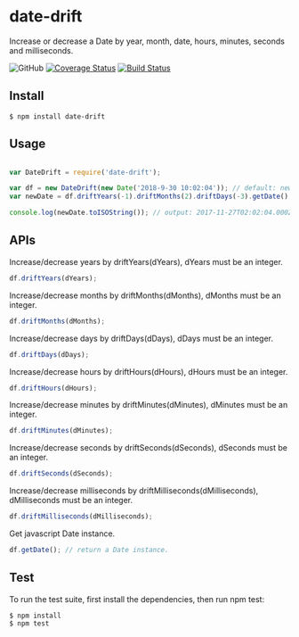 # date-drift

Increase or decrease a Date by year, month, date, hours, minutes, seconds and milliseconds.

![GitHub](https://img.shields.io/github/license/mashape/apistatus.svg)
[![Coverage Status](https://coveralls.io/repos/github/yangfan44777/date-drift/badge.svg?branch=master)](https://coveralls.io/github/yangfan44777/date-drift?branch=master)
[![Build Status](https://www.travis-ci.org/yangfan44777/date-drift.svg?branch=master)](https://www.travis-ci.org/yangfan44777/date-drift)

## Install

    $ npm install date-drift

## Usage

```javascript

var DateDrift = require('date-drift');

var df = new DateDrift(new Date('2018-9-30 10:02:04')); // default: new Date();
var newDate = df.driftYears(-1).driftMonths(2).driftDays(-3).getDate();

console.log(newDate.toISOString()); // output: 2017-11-27T02:02:04.000Z
```

## APIs

Increase/decrease years by driftYears(dYears), dYears must be an integer.

```javascript
df.driftYears(dYears);
```

Increase/decrease months by driftMonths(dMonths), dMonths must be an integer.

```javascript
df.driftMonths(dMonths);
```

Increase/decrease days by driftDays(dDays), dDays must be an integer.

```javascript
df.driftDays(dDays);
```

Increase/decrease hours by driftHours(dHours), dHours must be an integer.

```javascript
df.driftHours(dHours);
```

Increase/decrease minutes by driftMinutes(dMinutes), dMinutes must be an integer.

```javascript
df.driftMinutes(dMinutes);
```

Increase/decrease seconds by driftSeconds(dSeconds), dSeconds must be an integer.

```javascript
df.driftSeconds(dSeconds);
```

Increase/decrease milliseconds by driftMilliseconds(dMilliseconds), dMilliseconds must be an integer.

```javascript
df.driftMilliseconds(dMilliseconds);
```

Get javascript Date instance.

```javascript
df.getDate(); // return a Date instance.
```

## Test
To run the test suite, first install the dependencies, then run npm test:
    
    $ npm install
    $ npm test
